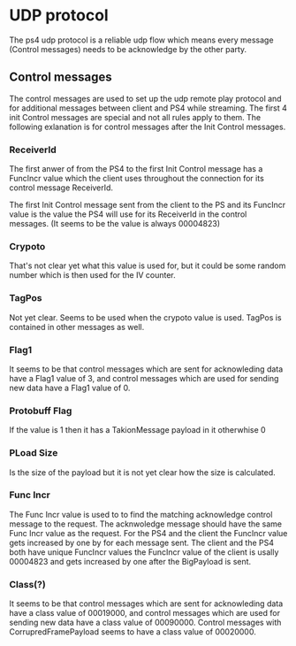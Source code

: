# UDP protocol

The ps4 udp protocol is a reliable udp flow which means every message (Control messages) needs to be acknowledge by the other party.

## Control messages

The control messages are used to set up the udp remote play protocol and for additional messages between client and PS4 while streaming. The first 4 init Control messages are special and not all rules apply to them. The following exlanation is for control messages after the Init Control messages.

### ReceiverId

The first anwer of from the PS4 to the first Init Control message has a FuncIncr value which the client uses throughout the connection for its control message ReceiverId.

The first Init Control message sent from the client to the PS and its FuncIncr value is the value the PS4 will use for its ReceiverId in the control messages. (It seems to be the value is always 00004823)

### Crypoto

That's not clear yet what this value is used for, but it could be some random number which is then used for the IV counter.

### TagPos

Not yet clear. Seems to be used when the crypoto value is used. TagPos is contained in other messages as well.

### Flag1

It seems to be that control messages which are sent for acknowleding data have a Flag1 value of 3, and control messages which are used for sending new data have a Flag1 value of 0.

### Protobuff Flag
If the value is 1 then it has a TakionMessage payload in it otherwhise 0

### PLoad Size

Is the size of the payload but it is not yet clear how the size is calculated.

### Func Incr

The Func Incr value is used to to find the matching acknowledge control message to the request. The acknwoledge message should have the same Func Incr value as the request. For the PS4 and the client the FuncIncr value gets increased by one by for each message sent. The client and the PS4 both have unique FuncIncr values the FuncIncr value of the client is usally 00004823 and gets increased by one after the BigPayload is sent.

### Class(?)

It seems to be that control messages which are sent for acknowleding data have a class value of 00019000, and control messages which are used for sending new data have a class value of 00090000.
Control messages with CorrupredFramePayload seems to have a class value of 00020000.